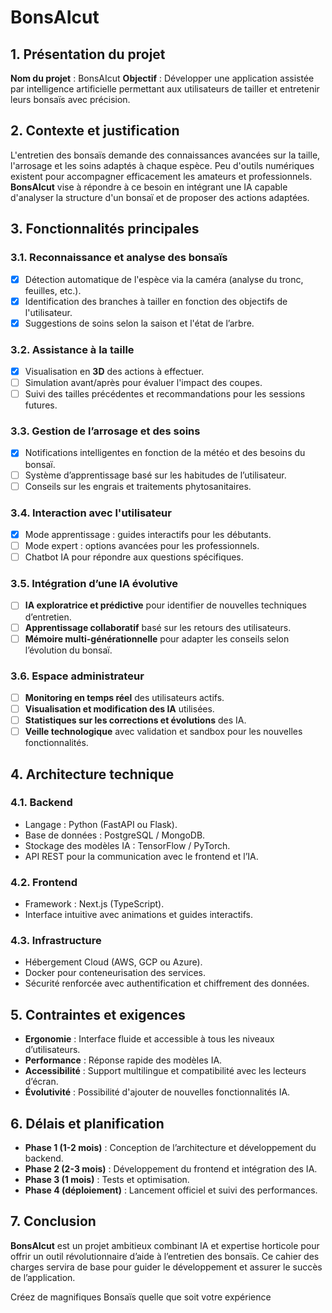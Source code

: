 # BonsAIcut

## 1. Présentation du projet
**Nom du projet** : BonsAIcut
**Objectif** : Développer une application assistée par intelligence artificielle permettant aux utilisateurs de tailler et entretenir leurs bonsaïs avec précision.

## 2. Contexte et justification
L'entretien des bonsaïs demande des connaissances avancées sur la taille, l'arrosage et les soins adaptés à chaque espèce. Peu d'outils numériques existent pour accompagner efficacement les amateurs et professionnels. **BonsAIcut** vise à répondre à ce besoin en intégrant une IA capable d'analyser la structure d'un bonsaï et de proposer des actions adaptées.

## 3. Fonctionnalités principales

### 3.1. Reconnaissance et analyse des bonsaïs
- [x] Détection automatique de l'espèce via la caméra (analyse du tronc, feuilles, etc.).
- [x] Identification des branches à tailler en fonction des objectifs de l'utilisateur.
- [x] Suggestions de soins selon la saison et l'état de l’arbre.

### 3.2. Assistance à la taille
- [x] Visualisation en **3D** des actions à effectuer.
- [ ] Simulation avant/après pour évaluer l'impact des coupes.
- [ ] Suivi des tailles précédentes et recommandations pour les sessions futures.

### 3.3. Gestion de l’arrosage et des soins
- [x] Notifications intelligentes en fonction de la météo et des besoins du bonsaï.
- [ ] Système d’apprentissage basé sur les habitudes de l’utilisateur.
- [ ] Conseils sur les engrais et traitements phytosanitaires.

### 3.4. Interaction avec l'utilisateur
- [x] Mode apprentissage : guides interactifs pour les débutants.
- [ ] Mode expert : options avancées pour les professionnels.
- [ ] Chatbot IA pour répondre aux questions spécifiques.

### 3.5. Intégration d’une IA évolutive
- [ ] **IA exploratrice et prédictive** pour identifier de nouvelles techniques d’entretien.
- [ ] **Apprentissage collaboratif** basé sur les retours des utilisateurs.
- [ ] **Mémoire multi-générationnelle** pour adapter les conseils selon l’évolution du bonsaï.

### 3.6. Espace administrateur
- [ ] **Monitoring en temps réel** des utilisateurs actifs.
- [ ] **Visualisation et modification des IA** utilisées.
- [ ] **Statistiques sur les corrections et évolutions** des IA.
- [ ] **Veille technologique** avec validation et sandbox pour les nouvelles fonctionnalités.

## 4. Architecture technique

### 4.1. Backend
- Langage : Python (FastAPI ou Flask).
- Base de données : PostgreSQL / MongoDB.
- Stockage des modèles IA : TensorFlow / PyTorch.
- API REST pour la communication avec le frontend et l’IA.

### 4.2. Frontend
- Framework : Next.js (TypeScript).
- Interface intuitive avec animations et guides interactifs.

### 4.3. Infrastructure
- Hébergement Cloud (AWS, GCP ou Azure).
- Docker pour conteneurisation des services.
- Sécurité renforcée avec authentification et chiffrement des données.

## 5. Contraintes et exigences
- **Ergonomie** : Interface fluide et accessible à tous les niveaux d’utilisateurs.
- **Performance** : Réponse rapide des modèles IA.
- **Accessibilité** : Support multilingue et compatibilité avec les lecteurs d’écran.
- **Évolutivité** : Possibilité d'ajouter de nouvelles fonctionnalités IA.

## 6. Délais et planification
- **Phase 1 (1-2 mois)** : Conception de l’architecture et développement du backend.
- **Phase 2 (2-3 mois)** : Développement du frontend et intégration des IA.
- **Phase 3 (1 mois)** : Tests et optimisation.
- **Phase 4 (déploiement)** : Lancement officiel et suivi des performances.

## 7. Conclusion
**BonsAIcut** est un projet ambitieux combinant IA et expertise horticole pour offrir un outil révolutionnaire d’aide à l’entretien des bonsaïs. Ce cahier des charges servira de base pour guider le développement et assurer le succès de l’application.

Créez de magnifiques Bonsaïs quelle que soit votre expérience
